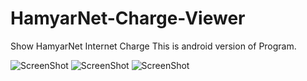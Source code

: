 # HamyarNet-Charge-Viewer
Show HamyarNet Internet Charge
This is android version of Program.


![ScreenShot](http://upload7.ir?p=action&q=download&filename=OnDUnS4mQfcYKsqhfsFNnCUCs44gwBUbPpW39QeP)
![ScreenShot](http://upload7.ir?p=action&q=download&filename=XrGOAz3CucdMJsKzgfaShz2qqfxO7ekUwRzXgsqC)
![ScreenShot](http://upload7.ir?p=action&q=download&filename=rPn5OOost7W8Fy9FmbUnFZaNRTZFzrXR8bMMP26a)
